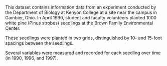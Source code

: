 This dataset contains information data from an experiment conducted by the Department of Biology at Kenyon College at a site near the campus in Gambier, Ohio. In April 1990, student and faculty volunteers planted 1000 white pine (Pinus strobes) seedlings at the Brown Family Environmental Center. 

These seedlings were planted in two grids, distinguished by 10- and 15-foot spacings between the seedlings. 

Several variables were measured and recorded for each seedling over time (in 1990, 1996, and 1997). 
